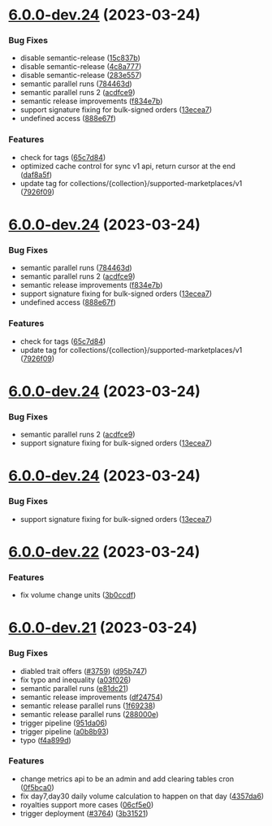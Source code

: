 # [6.0.0-dev.24](https://github.com/reservoirprotocol/indexer/compare/v6.0.0-dev.23...v6.0.0-dev.24) (2023-03-24)


### Bug Fixes

* disable semantic-release ([15c837b](https://github.com/reservoirprotocol/indexer/commit/15c837b7e0cc247f9e73c4a26098c16069e7457c))
* disable semantic-release ([4c8a777](https://github.com/reservoirprotocol/indexer/commit/4c8a777a916b9c2e961d4da556bd8bbe38c930e2))
* disable semantic-release ([283e557](https://github.com/reservoirprotocol/indexer/commit/283e55716acdd7162a2b3e866cc04dc1f5429cec))
* semantic parallel runs ([784463d](https://github.com/reservoirprotocol/indexer/commit/784463db75dad57ff4776f9567856cd40295885a))
* semantic parallel runs 2 ([acdfce9](https://github.com/reservoirprotocol/indexer/commit/acdfce955d5a1019d94e3ba44049e3bd7b2229ea))
* semantic release improvements ([f834e7b](https://github.com/reservoirprotocol/indexer/commit/f834e7bbff505ac147c8ec3d38e311eb6a65ba29))
* support signature fixing for bulk-signed orders ([13ecea7](https://github.com/reservoirprotocol/indexer/commit/13ecea7605bf72bfd1d8f78a1e7d872a3096e862))
* undefined access ([888e67f](https://github.com/reservoirprotocol/indexer/commit/888e67fbfc976b5f86bcdd85bbd6751a6a82f22b))


### Features

* check for tags ([65c7d84](https://github.com/reservoirprotocol/indexer/commit/65c7d8405d00a2b312ef916b7704100f37a0213c))
* optimized cache control for sync v1 api, return cursor at the end ([daf8a5f](https://github.com/reservoirprotocol/indexer/commit/daf8a5f27e556751c1a6620c4ed9eb61fa1440ef))
* update tag for collections/{collection}/supported-marketplaces/v1 ([7926f09](https://github.com/reservoirprotocol/indexer/commit/7926f091f1765820811339ec8989173f9eeeed3b))

# [6.0.0-dev.24](https://github.com/reservoirprotocol/indexer/compare/v6.0.0-dev.23...v6.0.0-dev.24) (2023-03-24)


### Bug Fixes

* semantic parallel runs ([784463d](https://github.com/reservoirprotocol/indexer/commit/784463db75dad57ff4776f9567856cd40295885a))
* semantic parallel runs 2 ([acdfce9](https://github.com/reservoirprotocol/indexer/commit/acdfce955d5a1019d94e3ba44049e3bd7b2229ea))
* semantic release improvements ([f834e7b](https://github.com/reservoirprotocol/indexer/commit/f834e7bbff505ac147c8ec3d38e311eb6a65ba29))
* support signature fixing for bulk-signed orders ([13ecea7](https://github.com/reservoirprotocol/indexer/commit/13ecea7605bf72bfd1d8f78a1e7d872a3096e862))
* undefined access ([888e67f](https://github.com/reservoirprotocol/indexer/commit/888e67fbfc976b5f86bcdd85bbd6751a6a82f22b))


### Features

* check for tags ([65c7d84](https://github.com/reservoirprotocol/indexer/commit/65c7d8405d00a2b312ef916b7704100f37a0213c))
* update tag for collections/{collection}/supported-marketplaces/v1 ([7926f09](https://github.com/reservoirprotocol/indexer/commit/7926f091f1765820811339ec8989173f9eeeed3b))

# [6.0.0-dev.24](https://github.com/reservoirprotocol/indexer/compare/v6.0.0-dev.23...v6.0.0-dev.24) (2023-03-24)


### Bug Fixes

* semantic parallel runs 2 ([acdfce9](https://github.com/reservoirprotocol/indexer/commit/acdfce955d5a1019d94e3ba44049e3bd7b2229ea))
* support signature fixing for bulk-signed orders ([13ecea7](https://github.com/reservoirprotocol/indexer/commit/13ecea7605bf72bfd1d8f78a1e7d872a3096e862))

# [6.0.0-dev.24](https://github.com/reservoirprotocol/indexer/compare/v6.0.0-dev.23...v6.0.0-dev.24) (2023-03-24)


### Bug Fixes

* support signature fixing for bulk-signed orders ([13ecea7](https://github.com/reservoirprotocol/indexer/commit/13ecea7605bf72bfd1d8f78a1e7d872a3096e862))

# [6.0.0-dev.22](https://github.com/reservoirprotocol/indexer/compare/v6.0.0-dev.21...v6.0.0-dev.22) (2023-03-24)


### Features

* fix volume change units ([3b0ccdf](https://github.com/reservoirprotocol/indexer/commit/3b0ccdf69755fbacd1fb69b553af1186dde7b0a3))

# [6.0.0-dev.21](https://github.com/reservoirprotocol/indexer/compare/v6.0.0-dev.20...v6.0.0-dev.21) (2023-03-24)


### Bug Fixes

* diabled trait offers ([#3759](https://github.com/reservoirprotocol/indexer/issues/3759)) ([d95b747](https://github.com/reservoirprotocol/indexer/commit/d95b747ce40c8f79257657ae0ac334970fa8527d))
* fix typo and inequality ([a03f026](https://github.com/reservoirprotocol/indexer/commit/a03f02693e27a5910ca66d2efbf443687bf377e2))
* semantic parallel runs ([e81dc21](https://github.com/reservoirprotocol/indexer/commit/e81dc210bd0a22625a72d2d02b14437691ac1dd1))
* semantic release improvements ([df24754](https://github.com/reservoirprotocol/indexer/commit/df247544cf0a5c02c4441bb1c822098251a113eb))
* semantic release parallel runs ([1f69238](https://github.com/reservoirprotocol/indexer/commit/1f69238b9f0d4a61bb6ec4b6df88fb9ea162e397))
* semantic release parallel runs ([288000e](https://github.com/reservoirprotocol/indexer/commit/288000edf54661c16f174dd2db8bde65a45865d8))
* trigger pipeline ([951da06](https://github.com/reservoirprotocol/indexer/commit/951da064edd27dad8b533a86068aa5c08635edd9))
* trigger pipeline ([a0b8b93](https://github.com/reservoirprotocol/indexer/commit/a0b8b93f84b3c165dd143ea71a2948cbcc80ddf8))
* typo ([f4a899d](https://github.com/reservoirprotocol/indexer/commit/f4a899d2ef5cdc585ea9359cd46a6640e355d2b4))


### Features

* change metrics api to be an admin and add clearing tables cron ([0f5bca0](https://github.com/reservoirprotocol/indexer/commit/0f5bca0242c762772ae1d606e328dfbe4bd87464))
* fix day7,day30 daily volume calculation to happen on that day ([4357da6](https://github.com/reservoirprotocol/indexer/commit/4357da646ef165525332ccd253156cdccb60f945))
* royalties support more cases ([06cf5e0](https://github.com/reservoirprotocol/indexer/commit/06cf5e0313c885757cbb27a1104d9eb67408ce47))
* trigger deployment ([#3764](https://github.com/reservoirprotocol/indexer/issues/3764)) ([3b31521](https://github.com/reservoirprotocol/indexer/commit/3b31521363d93f31504e1f5f457b38a5dea541c3))
